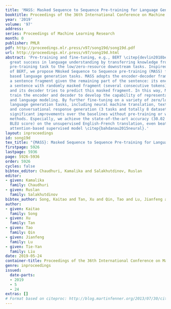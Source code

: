 ```yaml
---
title: 'MASS: Masked Sequence to Sequence Pre-training for Language Generation'
booktitle: Proceedings of the 36th International Conference on Machine Learning
year: '2019'
volume: '97'
address: 
series: Proceedings of Machine Learning Research
month: 0
publisher: PMLR
pdf: http://proceedings.mlr.press/v97/song19d/song19d.pdf
url: http://proceedings.mlr.press/v97/song19d.html
abstract: 'Pre-training and fine-tuning, e.g., BERT \citep{devlin2018bert}, have achieved
  great success in language understanding by transferring knowledge from rich-resource
  pre-training task to the low/zero-resource downstream tasks. Inspired by the success
  of BERT, we propose MAsked Sequence to Sequence pre-training (MASS) for the encoder-decoder
  based language generation tasks. MASS adopts the encoder-decoder framework to reconstruct
  a sentence fragment given the remaining part of the sentence: its encoder takes
  a sentence with randomly masked fragment (several consecutive tokens) as input,
  and its decoder tries to predict this masked fragment. In this way, MASS can jointly
  train the encoder and decoder to develop the capability of representation extraction
  and language modeling. By further fine-tuning on a variety of zero/low-resource
  language generation tasks, including neural machine translation, text summarization
  and conversational response generation (3 tasks and totally 8 datasets), MASS achieves
  significant improvements over the baselines without pre-training or with other pre-training
  methods. Especially, we achieve the state-of-the-art accuracy (30.02 in terms of
  BLEU score) on the unsupervised English-French translation, even beating the early
  attention-based supervised model \citep{bahdanau2015neural}.'
layout: inproceedings
id: song19d
tex_title: "{MASS}: Masked Sequence to Sequence Pre-training for Language Generation"
firstpage: 5926
lastpage: 5936
page: 5926-5936
order: 5926
cycles: false
bibtex_editor: Chaudhuri, Kamalika and Salakhutdinov, Ruslan
editor:
- given: Kamalika
  family: Chaudhuri
- given: Ruslan
  family: Salakhutdinov
bibtex_author: Song, Kaitao and Tan, Xu and Qin, Tao and Lu, Jianfeng and Liu, Tie-Yan
author:
- given: Kaitao
  family: Song
- given: Xu
  family: Tan
- given: Tao
  family: Qin
- given: Jianfeng
  family: Lu
- given: Tie-Yan
  family: Liu
date: 2019-05-24
container-title: Proceedings of the 36th International Conference on Machine Learning
genre: inproceedings
issued:
  date-parts:
  - 2019
  - 5
  - 24
extras: []
# Format based on citeproc: http://blog.martinfenner.org/2013/07/30/citeproc-yaml-for-bibliographies/
---
```

